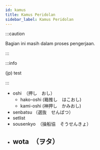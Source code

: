 ```yaml
---
id: kamus
title: Kamus Peridolan
sidebar_label: Kamus Peridolan
---
```


:::caution

Bagian ini masih dalam proses pengerjaan.

:::

:::info

(jp) test

:::


- oshi　（押し　おし）
  - hako-oshi (箱推し　はこおし)
  - kami-oshi (神押し　かみおし)
- senbatsu （選抜　せんばつ）
- setlist
- sousenkyo　（操船協　そうせんきょ）
- wota　（ヲタ）
  - 